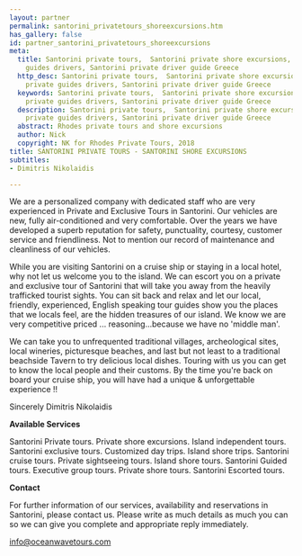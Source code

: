 ```yaml
---
layout: partner
permalink: santorini_privatetours_shoreexcursions.htm
has_gallery: false
id: partner_santorini_privatetours_shoreexcursions
meta:
  title: Santorini private tours,  Santorini private shore excursions, Santorini private
    guides drivers, Santorini private driver guide Greece
  http_desc: Santorini private tours,  Santorini private shore excursions, Santorini
    private guides drivers, Santorini private driver guide Greece
  keywords: Santorini private tours,  Santorini private shore excursions, Santorini
    private guides drivers, Santorini private driver guide Greece
  description: Santorini private tours,  Santorini private shore excursions, Santorini
    private guides drivers, Santorini private driver guide Greece
  abstract: Rhodes private tours and shore excursions
  author: Nick
  copyright: NK for Rhodes Private Tours, 2018
title: SANTORINI PRIVATE TOURS - SANTORINI SHORE EXCURSIONS
subtitles:
- Dimitris Nikolaidis

---
```

We are a personalized company with dedicated staff who are very experienced in Private and Exclusive Tours in Santorini. Our vehicles are new, fully air-conditioned and very comfortable. Over the years we have developed a superb reputation for safety, punctuality, courtesy, customer service and friendliness. Not to mention our record of maintenance and cleanliness of our vehicles.

While you are visiting Santorini on a cruise ship or staying in a local hotel, why not let us welcome you to the island. We can escort you on a private and exclusive tour of Santorini that will take you away from the heavily trafficked tourist sights. You can sit back and relax and let our local, friendly, experienced, English speaking tour guides show you the places that we locals feel, are the hidden treasures of our island. We know we are very competitive priced ... reasoning...because we have no 'middle man'.

We can take you to unfrequented traditional villages, archeological sites, local wineries, picturesque beaches, and last but not least to a traditional beachside Tavern to try delicious local dishes. Touring with us you can get to know the local people and their customs. By the time you're back on board your cruise ship, you will have had a unique & unforgettable experience !!

Sincerely Dimitris Nikolaidis

**Available Services**

Santorini Private tours. Private shore excursions. Island independent tours. Santorini exclusive tours. Customized day trips. Island shore trips. Santorini cruise tours. Private sightseeing tours. Island shore tours. Santorini Guided tours. Executive group tours. Private shore tours. Santorini Escorted tours.

**Contact**

For further information of our services, availability and reservations in Santorini, please contact us. Please write as much details as much you can so we can give you complete and appropriate reply immediately.

[info@oceanwavetours.com](mailto:info@oceanwavetours.com?bcc=request@rhodesprivatetours.com "mailto:info@oceanwavetours.com")